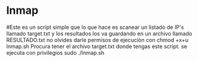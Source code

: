# lnmap

#Este es un script simple que lo que hace es scanear un listado de IP's llamado target.txt y los resultados los va guardando en un archivo llamado RESULTADO.txt
no olvides darle permisos de ejecuciòn con chmod +x+u lnmap.sh
Procura tener el archivo target.txt donde tengas este script.
se ejecuta con privilegios 
sudo ./lnmap.sh
